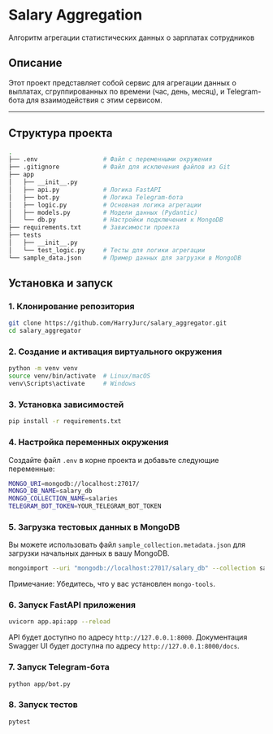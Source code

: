 # Salary Aggregation

Алгоритм агрегации статистических данных о зарплатах сотрудников

## Описание

Этот проект представляет собой сервис для агрегации данных о выплатах, сгруппированных по времени (час, день, месяц), и Telegram-бота для взаимодействия с этим сервисом.

---

## Структура проекта

```bash
.
├── .env                  # Файл с переменными окружения
├── .gitignore            # Файл для исключения файлов из Git
├── app
│   ├── __init__.py
│   ├── api.py            # Логика FastAPI
│   ├── bot.py            # Логика Telegram-бота
│   ├── logic.py          # Основная логика агрегации
│   ├── models.py         # Модели данных (Pydantic)
│   └── db.py             # Настройки подключения к MongoDB
├── requirements.txt      # Зависимости проекта
├── tests
│   ├── __init__.py
│   └── test_logic.py     # Тесты для логики агрегации
└── sample_data.json      # Пример данных для загрузки в MongoDB
```

## Установка и запуск

### 1. Клонирование репозитория
```bash
git clone https://github.com/HarryJurc/salary_aggregator.git
cd salary_aggregator
```

### 2. Создание и активация виртуального окружения
```bash
python -m venv venv
source venv/bin/activate  # Linux/macOS
venv\Scripts\activate     # Windows
```

### 3. Установка зависимостей
```bash
pip install -r requirements.txt
```

### 4. Настройка переменных окружения
Создайте файл ```.env``` в корне проекта и добавьте следующие переменные:
```bash
MONGO_URI=mongodb://localhost:27017/
MONGO_DB_NAME=salary_db
MONGO_COLLECTION_NAME=salaries
TELEGRAM_BOT_TOKEN=YOUR_TELEGRAM_BOT_TOKEN
```

### 5. Загрузка тестовых данных в MongoDB
Вы можете использовать файл ```sample_collection.metadata.json``` для загрузки начальных данных в вашу MongoDB.
```bash
mongoimport --uri "mongodb://localhost:27017/salary_db" --collection salaries --sample_collection.metadata.json --jsonArray
```

Примечание: Убедитесь, что у вас установлен ```mongo-tools```.

### 6. Запуск FastAPI приложения
```bash
uvicorn app.api:app --reload
```

API будет доступно по адресу ```http://127.0.0.1:8000```.
Документация Swagger UI будет доступна по адресу ```http://127.0.0.1:8000/docs```.

### 7. Запуск Telegram-бота
```bash
python app/bot.py
```

### 8. Запуск тестов
```bash
pytest
```
